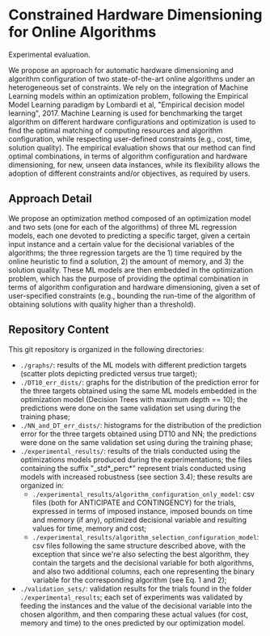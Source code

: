 # Constrained Hardware Dimensioning for Online Algorithms
Experimental evaluation.

We propose an approach for automatic hardware dimensioning and algorithm configuration of two state-of-the-art online algorithms under an heterogeneous set of constraints.
We rely on the integration of Machine Learning models within an optimization problem, following the Empirical Model Learning paradigm by Lombardi et al, "Empirical decision model learning", 2017. Machine Learning is used for benchmarking the target algorithm on different hardware configurations and optimization is used to find the optimal matching of computing resources and algorithm configuration, while respecting user-defined constraints (e.g., cost, time, solution quality). The empirical evaluation shows that our method can find optimal combinations, in terms of algorithm configuration and hardware dimensioning, for new, unseen data instances, while its flexibility allows the adoption of different constraints and/or objectives, as required by users.

## Approach Detail

We propose an optimization method composed of an optimization model and two sets (one for each of the algorithms) of three ML regression models, each one devoted to predicting a specific target, given a certain input instance and a certain value for the decisional variables of the algorithms; the three regression targets are the 1) time required by the online heuristic to find a solution, 2) the amount of memory, and 3) the solution quality. These ML models are then embedded in the optimization problem, which has the purpose of providing the optimal combination in terms of algorithm configuration and hardware dimensioning, given a set of user-specified constraints (e.g., bounding the run-time of the algorithm of obtaining solutions with quality higher than a threshold).

## Repository Content
This git repository is organized in the following directories:
- `./graphs/`: results of the ML models with different prediction targets (scatter plots depicting predicted versus true target);
- `./DT10_err_dists/`: graphs for the distribution of the prediction error for the three targets obtained using the same ML models embedded in the optimization model (Decision Trees with maximum depth == 10); the predictions were done on the same validation set using during the training phase;
- `./NN_and_DT_err_dists/`: histograms for the distribution of the prediction error for the three targets obtained using DT10 and NN; the predictions were done on the same validation set using during the training phase;
- `./experimental_results/`: results of the trials conducted using the optimizations models produced during the experimentations; the files containing the suffix "_std*_perc*" represent trials conducted using models with increased robustness (see section 3.4); these results are organized in:
  - `./experimental_results/algorithm_configuration_only_model`: csv files (both for ANTICIPATE and CONTINGENCY) for the trials, expressed in terms of imposed instance, imposed bounds on time and memory (if any), optimized decisional variable and resulting values for time, memory and cost; 
  - `./experimental_results/algorithm_selection_configuration_model`: csv files following the same structure described above, with the exception that since we're also selecting the best algorithm, they contain the targets and the decisional variable for both algorithms, and also two additional columns, each one representing the binary variable for the corresponding algorithm (see Eq. 1 and 2);
- `./validation_sets/`: validation results for the trials found in the folder `./experimental_results`; each set of experiments was validated by feeding the instances and the value of the decisional variable into the chosen algorithm, and then comparing these actual values (for cost, memory and time) to the ones predicted by our optimization model.